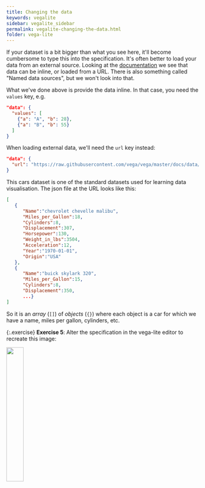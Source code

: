 ```yaml
---
title: Changing the data
keywords: vegalite
sidebar: vegalite_sidebar
permalink: vegalite-changing-the-data.html
folder: vega-lite
---
```

If your dataset is a bit bigger than what you see here, it'll become cumbersome to type this into the specification. It's often better to load your data from an external source. Looking at the [documentation](https://vega.github.io/vega-lite/docs/data.html) we see that data can be inline, or loaded from a URL. There is also something called "Named data sources", but we won't look into that.

What we've done above is provide the data inline. In that case, you need the `values` key, e.g.

```json
"data": {
  "values": [
    {"a": "A", "b": 28},
    {"a": "B", "b": 55}
  ]
}
```

When loading external data, we'll need the `url` key instead:

```json
"data": {
  "url": "https://raw.githubusercontent.com/vega/vega/master/docs/data/cars.json"
}
```

This cars dataset is one of the standard datasets used for learning data visualisation. The json file at the URL looks like this:

```json
[
   {
      "Name":"chevrolet chevelle malibu",
      "Miles_per_Gallon":18,
      "Cylinders":8,
      "Displacement":307,
      "Horsepower":130,
      "Weight_in_lbs":3504,
      "Acceleration":12,
      "Year":"1970-01-01",
      "Origin":"USA"
   },
   {
      "Name":"buick skylark 320",
      "Miles_per_Gallon":15,
      "Cylinders":8,
      "Displacement":350,
      ...}
]
```

So it is an _array_ (`[]`) of _objects_ (`{}`) where each object is a car for which we have a name, miles per gallon, cylinders, etc.

{:.exercise}
**Exercise 5**: Alter the specification in the vega-lite editor to recreate this image:

<img src="{{ site.baseurl }}/assets/vegalite-cars-accelerationbympg.png" width="30%" />
